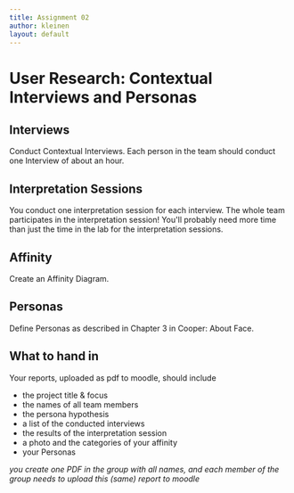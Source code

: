 ```yaml
---
title: Assignment 02
author: kleinen
layout: default
---
```

# User Research: Contextual Interviews and Personas

## Interviews

Conduct Contextual Interviews. Each person in the team should conduct one Interview
of about an hour.

## Interpretation Sessions

You conduct one interpretation session for each interview.
The whole team participates in the interpretation session! You'll probably need more
time than just the time in the lab for the interpretation sessions.

## Affinity

Create an Affinity Diagram.

## Personas

Define Personas as described in Chapter 3 in Cooper: About Face.

## What to hand in

Your reports, uploaded as pdf to moodle, should include

* the project title & focus
* the names of all team members
* the persona hypothesis
* a list of the conducted interviews
* the results of the interpretation session
* a photo and the categories of your affinity
* your Personas

*you create one PDF in the group with all names, and each member of the
group needs to upload this (same) report to moodle*
